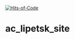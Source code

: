[![Hits-of-Code](https://hitsofcode.com/github/testpass1982/ac_lipetsk_site)](https://hitsofcode.com/view/github/testpass1982/ac_lipetsk_site_site)

# ac_lipetsk_site
